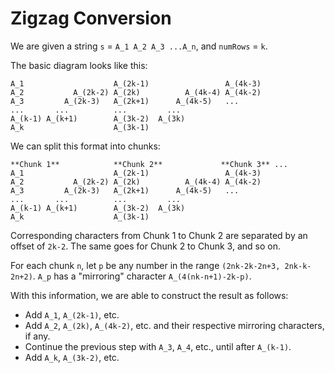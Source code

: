 # Zigzag Conversion

We are given a string `s` = `A_1 A_2 A_3 ...A_n`, and `numRows` = `k`.

The basic diagram looks like this:
```
A_1                    A_(2k-1)                 A_(4k-3)
A_2           A_(2k-2) A_(2k)          A_(4k-4) A_(4k-2)
A_3         A_(2k-3)   A_(2k+1)      A_(4k-5)   ...
...       ...          ...         ...
A_(k-1) A_(k+1)        A_(3k-2)  A_(3k)
A_k                    A_(3k-1)
```

We can split this format into chunks:
```
**Chunk 1**            **Chunk 2**             **Chunk 3** ...
A_1                    A_(2k-1)                 A_(4k-3)
A_2           A_(2k-2) A_(2k)          A_(4k-4) A_(4k-2)
A_3         A_(2k-3)   A_(2k+1)      A_(4k-5)   ...
...       ...          ...         ...
A_(k-1) A_(k+1)        A_(3k-2)  A_(3k)
A_k                    A_(3k-1)
```

Corresponding characters from Chunk 1 to Chunk 2 are separated by an offset of `2k-2`. The same goes for Chunk 2 to Chunk 3, and so on.

For each chunk `n`, let `p` be any number in the range `(2nk-2k-2n+3, 2nk-k-2n+2)`. `A_p` has a "mirroring" character `A_(4(nk-n+1)-2k-p)`.

With this information, we are able to construct the result as follows:
* Add `A_1`, `A_(2k-1)`, etc.
* Add `A_2`, `A_(2k)`, `A_(4k-2)`, etc. and their respective mirroring characters, if any.
* Continue the previous step with `A_3`, `A_4`, etc., until after `A_(k-1)`.
* Add `A_k`, `A_(3k-2)`, etc.